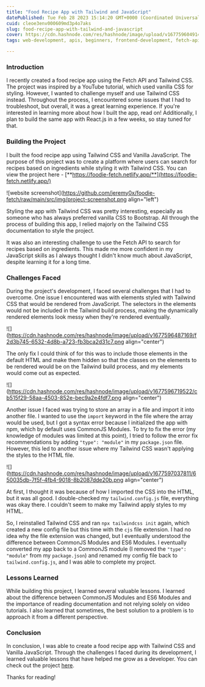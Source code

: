 ```yaml
---
title: "Food Recipe App with Tailwind and JavaScript"
datePublished: Tue Feb 28 2023 15:14:20 GMT+0000 (Coordinated Universal Time)
cuid: cleoe3env000609md3p4o7aks
slug: food-recipe-app-with-tailwind-and-javascript
cover: https://cdn.hashnode.com/res/hashnode/image/upload/v1677596049147/d2afb981-431c-4b07-bb6e-97079e211c6f.png
tags: web-development, apis, beginners, frontend-development, fetch-api

---
```


### Introduction

I recently created a food recipe app using the Fetch API and Tailwind CSS. The project was inspired by a YouTube tutorial, which used vanilla CSS for styling. However, I wanted to challenge myself and use Tailwind CSS instead. Throughout the process, I encountered some issues that I had to troubleshoot, but overall, it was a great learning experience. If you're interested in learning more about how I built the app, read on! Additionally, I plan to build the same app with React.js in a few weeks, so stay tuned for that.

### Building the Project

I built the food recipe app using Tailwind CSS and Vanilla JavaScript. The purpose of this project was to create a platform where users can search for recipes based on ingredients while styling it with Tailwind CSS. You can view the project here - [**https://foodie-fetch.netlify.app/**](https://foodie-fetch.netlify.app/)

![website screenshot](https://github.com/jeremy0x/foodie-fetch/raw/main/src/img/project-screenshot.png align="left")

Styling the app with Tailwind CSS was pretty interesting, especially as someone who has always preferred vanilla CSS to Bootstrap. All through the process of building this app, I relied majorly on the Tailwind CSS documentation to style the project.

It was also an interesting challenge to use the Fetch API to search for recipes based on ingredients. This made me more confident in my JavaScript skills as I always thought I didn't know much about JavaScript, despite learning it for a long time.

### Challenges Faced

During the project's development, I faced several challenges that I had to overcome. One issue I encountered was with elements styled with Tailwind CSS that would be rendered from JavaScript. The selectors in the elements would not be included in the Tailwind build process, making the dynamically rendered elements look messy when they're rendered eventually.

![](https://cdn.hashnode.com/res/hashnode/image/upload/v1677596487169/f2d3b745-6532-4d8b-a723-fb3bca2d31c7.png align="center")

The only fix I could think of for this was to include those elements in the default HTML and make them hidden so that the classes on the elements to be rendered would be on the Tailwind build process, and my elements would come out as expected.

![](https://cdn.hashnode.com/res/hashnode/image/upload/v1677596719522/cb515f29-58aa-4503-852e-bec9a2e4fdf7.png align="center")

Another issue I faced was trying to store an array in a file and import it into another file. I wanted to use the `import` keyword in the file where the array would be used, but I got a syntax error because I initialized the app with npm, which by default uses CommonJS Modules. To try to fix the error (my knowledge of modules was limited at this point), I tried to follow the error fix recommendations by adding `"type": "module"` in my `package.json` file. However, this led to another issue where my Tailwind CSS wasn't applying the styles to the HTML file.

![](https://cdn.hashnode.com/res/hashnode/image/upload/v1677597037811/650035db-7f5f-4fb4-9018-8b2087dde20b.png align="center")

At first, I thought it was because of how I imported the CSS into the HTML, but it was all good. I double-checked my `tailwind.config.js` file, everything was okay there. I couldn't seem to make my Tailwind apply styles to my HTML.

So, I reinstalled Tailwind CSS and ran `npx tailwindcss init` again, which created a new config file but this time with the `cjs` file extension. I had no idea why the file extension was changed, but I eventually understood the difference between CommonJS Modules and ES6 Modules. I eventually converted my app back to a CommonJS module (I removed the `"type": "module"` from my `package.json`) and renamed my config file back to `tailwind.config.js`, and I was able to complete my project.

### Lessons Learned

While building this project, I learned several valuable lessons. I learned about the difference between CommonJS Modules and ES6 Modules and the importance of reading documentation and not relying solely on video tutorials. I also learned that sometimes, the best solution to a problem is to approach it from a different perspective.

### Conclusion

In conclusion, I was able to create a food recipe app with Tailwind CSS and Vanilla JavaScript. Through the challenges I faced during its development, I learned valuable lessons that have helped me grow as a developer. You can check out the project [here](**%5B%3Chttps://foodie-fetch.netlify.app/%3E%5D(%3Chttps://foodie-fetch.netlify.app/%3E)).

Thanks for reading!